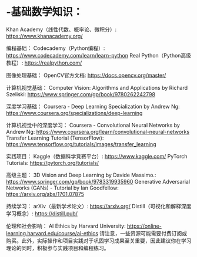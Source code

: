 # -基础数学知识：

Khan Academy（线性代数、概率论、微积分）: https://www.khanacademy.org/

编程基础：
Codecademy（Python编程）: https://www.codecademy.com/learn/learn-python
Real Python（Python高级教程）: https://realpython.com/

图像处理基础：
OpenCV官方文档: https://docs.opencv.org/master/

计算机视觉基础：
Computer Vision: Algorithms and Applications by Richard Szeliski: https://www.springer.com/gp/book/9780262242798

深度学习基础：
Coursera - Deep Learning Specialization by Andrew Ng: https://www.coursera.org/specializations/deep-learning

计算机视觉中的深度学习：
Coursera - Convolutional Neural Networks by Andrew Ng: https://www.coursera.org/learn/convolutional-neural-networks
Transfer Learning Tutorial (TensorFlow): https://www.tensorflow.org/tutorials/images/transfer_learning

实践项目：
Kaggle（数据科学竞赛平台）: https://www.kaggle.com/
PyTorch Tutorials: https://pytorch.org/tutorials/

高级主题：
3D Vision and Deep Learning by Davide Massimo.: https://www.springer.com/gp/book/9783319935960
Generative Adversarial Networks (GANs) - Tutorial by Ian Goodfellow: https://arxiv.org/abs/1701.07875

持续学习：
arXiv（最新学术论文）: https://arxiv.org/
Distill（可视化和解释深度学习概念）: https://distill.pub/

伦理和社会影响：
AI Ethics by Harvard University: https://online-learning.harvard.edu/course/ai-ethics
请注意，一些资源可能需要付费订阅或购买。此外，实际操作和项目实践对于巩固学习成果至关重要，因此建议你在学习理论的同时，积极参与实践项目和编程练习。
